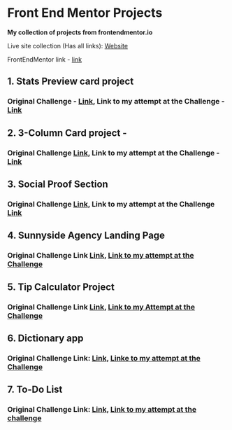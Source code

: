 # Front End Mentor Projects

**My collection of projects from frontendmentor.io** 

Live site collection (Has all links): [Website](https://front-end-mentor-projects-sable.vercel.app/) 


FrontEndMentor link - <a href="https://www.frontendmentor.io/">link</a>


## 1. Stats Preview card project 
### Original Challenge - <a href ="https://www.frontendmentor.io/challenges/stats-preview-card-component-8JqbgoU62" target="_blank">Link</a>, Link to my attempt at the Challenge - <a href ="https://github.com/ankur26/front-end-mentor-projects/tree/main/Stats-Preview-Card" target="_blank">Link</a>

## 2. 3-Column Card project - 
### Original Challenge <a href="https://www.frontendmentor.io/challenges/3column-preview-card-component-pH92eAR2-/hub/3column-preview-card-component-3XaZMxP6A" target="_blank">Link</a>, Link to my attempt at the Challenge - <a href="https://github.com/ankur26/front-end-mentor-projects/tree/main/3-Column-Card" target="_blank">Link</a>

## 3. Social Proof Section
### Original Challenge <a href="https://www.frontendmentor.io/challenges/social-proof-section-6e0qTv_bA/hub/social-proof-section-xbwhbeQPs" target="_blank">Link</a>, Link to my attempt at the Challenge <a href="https://github.com/ankur26/front-end-mentor-projects/tree/main/Social-Proof-Section" target="_blank">Link</a>

## 4. Sunnyside Agency Landing Page
### Original Challenge Link <a href="https://www.frontendmentor.io/challenges/sunnyside-agency-landing-page-7yVs3B6ef" target="_blank">Link</a>, <a href="https://github.com/ankur26/front-end-mentor-projects/tree/main/sunnyside-agency-landing-page-main" target="_blank">Link to my attempt at the Challenge</a>


## 5. Tip Calculator Project
### Original Challenge Link <a href="https://www.frontendmentor.io/challenges/tip-calculator-app-ugJNGbJUX">Link</a>, <a href="https://github.com/ankur26/front-end-mentor-projects/tree/main/tip-calculator-app-main" target="_blank">Link to my Attempt at the Challenge</a>

## 6. Dictionary app
### Original Challenge Link: <a href="https://www.frontendmentor.io/challenges/dictionary-web-app-h5wwnyuKFL">Link</a>, <a href="https://github.com/ankur26/dictionary" target="_blank">Linke to my attempt at the Challenge</a>

## 7. To-Do List
### Original Challenge Link: <a href="https://www.frontendmentor.io/challenges/todo-app-Su1_KokOW">Link</a>, <a href="https://github.com/ankur26/todo-list"> Link to my attempt at the challenge</a>
